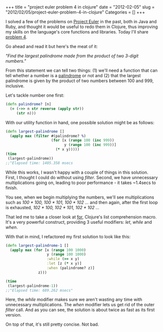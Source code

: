 +++
title = "project euler problem 4 in clojure"
date = "2012-02-05"
slug = "2012/02/05/project-euler-problem-4-in-clojure"
Categories = []
+++

I solved a few of the problems on [Project Euler][1] in the past, both in Java and Ruby, and thought it would be useful to redo them in Clojure, thus improving my skills on the language's core functions and libraries. Today I'll share [problem 4][2]. 

Go ahead and read it but here's the meat of it: 

*"Find the largest palindrome made from the product of two 3-digit numbers."*

From this statement we can tell two things: (1) we'll need a function that can tell whether a number is a [palindrome][3] or not and (2) that the largest palindrome is given by the product of two numbers between 100 and 999, inclusive.

Let's tackle number one first:

``` clojure
(defn palindrome? [n]
  (= (->> n str reverse (apply str))
     (str n)))
```

With our utility function in hand, one possible solution might be as follows:

``` clojure
(defn largest-palindrome []
  (apply max (filter #(palindrome? %)
                     (for [x (range 100 (inc 999))
                           y (range 100 (inc 999))]
                       (* x y)))))
(time
 (largest-palindrome))
;;"Elapsed time: 1405.358 msecs
```

While this works, I wasn't happy with a couple of things in this solution. First, I thought I could do without using *filter*. Second, we have unnecessary multiplications going on, leading to poor performance - it takes ~1.4secs to finish.

You see, when we begin multiplying the numbers, we'll see multiplications such as _100 \* 100, 100 \* 101, 100 \* 102 ..._ and then again, after the first loop is exhausted, _102 \* 100, 102 \* 101, 102 \* 102 ..._

That led me to take a closer look at [for][4], Clojure's list comprehension macro. It's a very powerful construct, providing 3 useful modifiers: _let_, _while_ and _when_.

With that in mind, I refactored my first solution to look like this:

``` clojure
(defn largest-palindrome-1 []
  (apply max (for [x (range 100 1000)
                   y (range 100 1000)
                   :while (>= x y)
                   :let [z (* x y)]
                   :when (palindrome? z)]
               z)))

(time
 (largest-palindrome-1))
;;"Elapsed time: 689.262 msecs"
```

Here, the _while_ modifier makes sure we aren't wasting any time with unnecessary multiplications. The _when_ modifier lets us get rid of the outer _filter_ call.  And as you can see, the solution is about twice as fast as its first version. 

On top of that, it's still pretty concise. Not bad.

[1]: http://projecteuler.net/
[2]: http://projecteuler.net/problem=4
[3]: http://en.wikipedia.org/wiki/Palindrome
[4]: http://clojuredocs.org/clojure_core/clojure.core/for
